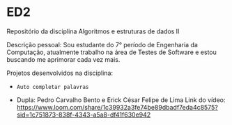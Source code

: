 # ED2
Repositório da disciplina Algoritmos e estruturas de dados II

Descrição pessoal: Sou estudante do 7° período de Engenharia da Computação, atualmente trabalho na área de Testes de Software e estou buscando me aprimorar cada vez mais.

Projetos desenvolvidos na disciplina:

-     Auto completar palavras
- Dupla: Pedro Carvalho Bento e Erick César Felipe de Lima
    Link do vídeo: https://www.loom.com/share/1c39932a3fe74be89dbadf7eda4c8575?sid=1c751873-838f-4343-a5a8-df41f630e942
